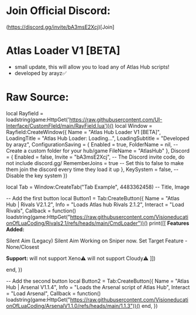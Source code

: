 # Join Official Discord:
(https://discord.gg/invite/bA3msE2Xcj)[Join]

# Atlas Loader V1 [BETA]
- small update, this will allow you to load any of Atlas Hub scripts!
- developed by arayz✅

# Raw Source:

local Rayfield = loadstring(game:HttpGet('https://raw.githubusercontent.com/UI-Interface/CustomFIeld/main/RayField.lua'))()
local Window = Rayfield:CreateWindow({
   Name = "Atlas Hub Loader V1 [BETA]",
   LoadingTitle = "Atlas Hub Loader: Loading...",
   LoadingSubtitle = "Developed by arayz",
   ConfigurationSaving = {
      Enabled = true,
      FolderName = nil, -- Create a custom folder for your hub/game
      FileName = "AtlasHub"
   },
   Discord = {
      Enabled = false,
      Invite = "bA3msE2Xcj", -- The Discord invite code, do not include discord.gg/
      RememberJoins = true -- Set this to false to make them join the discord every time they load it up
   },
   KeySystem = false, -- Disable the key system
})

local Tab = Window:CreateTab("Tab Example", 4483362458) -- Title, Image

-- Add the first button
local Button1 = Tab:CreateButton({
   Name = "Atlas Hub | Rivals V2.1.2",
   Info = "Loads Atlas hub Rivals 2.1.2",
   Interact = "Load Rivals",
   Callback = function()
      loadstring(game:HttpGet("https://raw.githubusercontent.com/VisioneducationOfLuaCoding/Rivals2.1/refs/heads/main/CmdLoader"))()
      print([[
**Features Added:**

Silent Aim (Legacy)
Silent Aim Working on Sniper now.
Set Target Feature - None/Closest

**Support:**
will not support Xeno⚠️
will not support Cloudy⚠️
]])

   end,
})

-- Add the second button
local Button2 = Tab:CreateButton({
   Name = "Atlas Hub | Arsenal V1.1.4",
   Info = "Loads the Arsenal script of Atlas Hub",
   Interact = "Load Arsenal",
   Callback = function()
      loadstring(game:HttpGet("https://raw.githubusercontent.com/VisioneducationOfLuaCoding/ArsenalV1.1.0/refs/heads/main/1.1.3"))()
   end,
})

